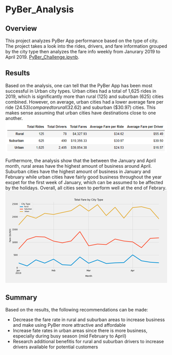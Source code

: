 # PyBer_Analysis
## Overview 
This project analyzes PyBer App performance based on the type of city. The project takes a look into the rides, drivers, and fare information grouped by the city type then analyzes the fare info weekly from Janurary 2019 to April 2019. 
[PyBer_Challenge.ipynb](https://github.com/juliacho22/PyBer_Analysis/blob/main/PyBer_Challenge.ipynb). 

## Results
Based on the analysis, one can tell that the PyBer App has been most successful in Urban city types. Urban cities had a total of 1,625 rides in 2019, which is significantly more than rural (125) and suburban (625) cities combined. However, on average, urban cities had a lower average fare per ride ($24.53) compared to rural ($32.62) and suburban ($30.97) cities. This makes sense assuming that urban cities have destinations close to one another. \
![PyBer_CityType_Summary](https://github.com/juliacho22/PyBer_Analysis/blob/main/Analysis/PyBer_CityType_Summary.PNG)

Furthermore, the analysis show that the between the January and April month, rural areas have the highest amount of business around April. Suburban cities have the highest amount of business in January and February while urban cities have fairly good business throughout the year excpet for the first week of January, which can be assumed to be affected by the holidays. Overall, all cities seen to perform well at the end of Febrary. \
![PyBer_fare_summary](https://github.com/juliacho22/PyBer_Analysis/blob/main/Analysis/PyBer_fare_summary.png)

## Summary
Based on the results, the following recommendations can be made: 
- Decrease the fare rate in rural and suburban areas to increase business and make using PyBer more attractive and affordable 
- Increase fate rates in urban areas since there is more business, especially during busy season (mid February to April) 
- Research additional benefitis for rural and suburban drivers to increase drivers available for potential customers
